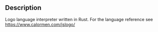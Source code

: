 ## Description

Logo language interpreter written in Rust.
For the language reference see https://www.calormen.com/jslogo/
